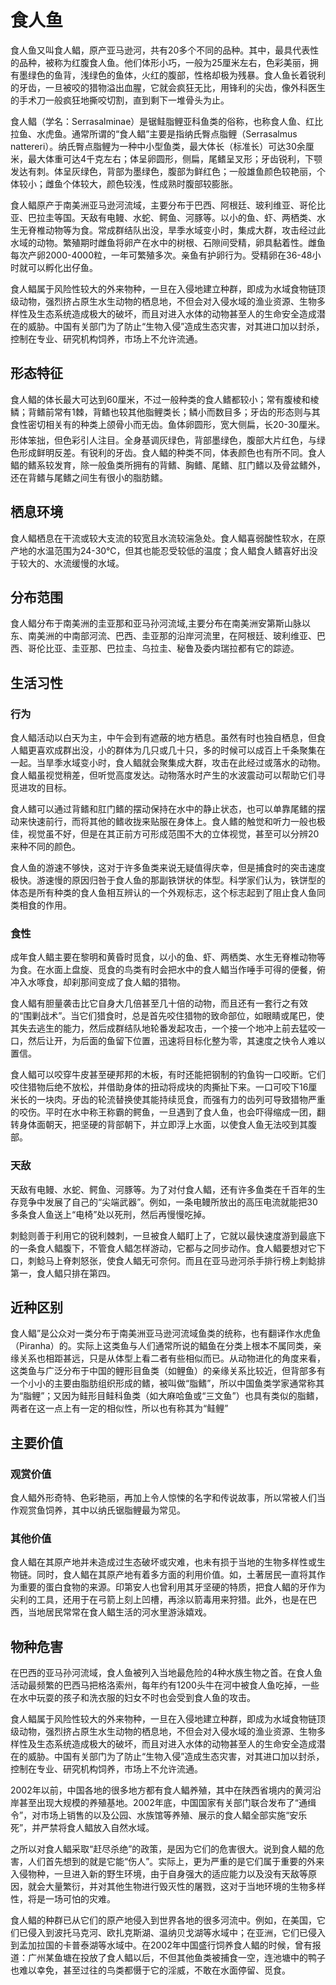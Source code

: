 # 食人鱼

食人鱼又叫食人鲳，原产亚马逊河，共有20多个不同的品种。其中，最具代表性的品种，被称为红腹食人鱼。他们体形小巧，一般为25厘米左右，色彩美丽，拥有墨绿色的鱼背，浅绿色的鱼体，火红的腹部，性格却极为残暴。食人鱼长着锐利的牙齿，一旦被咬的猎物溢出血腥，它就会疯狂无比，用锋利的尖齿，像外科医生的手术刀一般疯狂地撕咬切割，直到剩下一堆骨头为止。

食人鲳（学名：Serrasalminae）是锯鲑脂鲤亚科鱼类的俗称，也称食人鱼、红比拉鱼、水虎鱼。通常所谓的“食人鲳”主要是指纳氏臀点脂鲤（Serrasalmus nattereri）。纳氏臀点脂鲤为一种中小型鱼类，最大体长（标准长）可达30余厘米，最大体重可达4千克左右；体呈卵圆形，侧扁，尾鳍呈叉形；牙齿锐利，下颚发达有刺。体呈灰绿色，背部为墨绿色，腹部为鲜红色；一般雄鱼颜色较艳丽，个体较小；雌鱼个体较大，颜色较浅，性成熟时腹部较膨胀。

食人鲳原产于南美洲亚马逊河流域，主要分布于巴西、阿根廷、玻利维亚、哥伦比亚、巴拉圭等国。天敌有电鳗、水蛇、鳄鱼、河豚等。以小的鱼、虾、两栖类、水生无脊椎动物等为食。常成群结队出没，旱季水域变小时，集成大群，攻击经过此水域的动物。繁殖期时雌鱼将卵产在水中的树根、石隙间受精，卵具黏着性。雌鱼每次产卵2000-4000粒，一年可繁殖多次。亲鱼有护卵行为。受精卵在36-48小时就可以孵化出仔鱼。

食人鲳属于风险性较大的外来物种，一旦在入侵地建立种群，即成为水域食物链顶级动物，强烈挤占原生水生动物的栖息地，不但会对入侵水域的渔业资源、生物多样性及生态系统造成极大的破坏，而且对进入水体的动物甚至人的生命安全造成潜在的威胁。中国有关部门为了防止“生物入侵”造成生态灾害，对其进口加以封杀，控制在专业、研究机构饲养，市场上不允许流通。

## 形态特征

食人鲳的体长最大可达到60厘米，不过一般种类的食人鳍都较小；常有腹棱和棱鳞；背鳍前常有1棘，背鳍也较其他脂鲤类长；鳞小而数目多；牙齿的形态则与其食性密切相关有的种类上颌骨小而无齿。鱼体卵圆形，宽大侧扁，长20-30厘米。形体笨拙，但色彩引人注目。全身基调灰绿色，背部墨绿色，腹部大片红色，与绿色形成鲜明反差。有锐利的牙齿。食人鲳的种类不同，体表颜色也有所不同。食人鲳的鳍系较发育，除一般鱼类所拥有的背鳍、胸鳍、尾鳍、肛门鳍以及骨盆鳍外，还在背鳍与尾鳍之间生有很小的脂肪鳍。

## 栖息环境

食人鲳栖息在干流或较大支流的较宽且水流较湍急处。食人鲳喜弱酸性软水，在原产地的水温范围为24-30℃，但其也能忍受较低的温度；食人鲳食人鳍喜好出没于较大的、水流缓慢的水域。

## 分布范围

食人鲳分布于南美洲的圭亚那和亚马孙河流域,主要分布在南美洲安第斯山脉以东、南美洲的中南部河流、巴西、圭亚那的沿岸河流里，在阿根廷、玻利维亚、巴西、哥伦比亚、圭亚那、巴拉圭、乌拉圭、秘鲁及委内瑞拉都有它的踪迹。

## 生活习性

### 行为

食人鲳活动以白天为主，中午会到有遮蔽的地方栖息。虽然有时也独自栖息，但食人鲳更喜欢成群出没，小的群体为几只或几十只，多的时候可以成百上千条聚集在一起。当旱季水域变小时，食人鲳就会聚集成大群，攻击在此经过或落水的动物。食人鲳虽视觉稍差，但听觉高度发达。动物落水时产生的水波震动可以帮助它们寻觅进攻的目标。

食人鳍可以通过背鳍和肛门鳍的摆动保持在水中的静止状态，也可以单靠尾鳍的摆动来快速前行，而将其他的鳍收拢来贴服在身体上。食人鳍的触觉和听力一般也极佳，视觉虽不好，但是在其正前方可形成范围不大的立体视觉，甚至可以分辨20来种不同的颜色。

食人鱼的游速不够快，这对于许多鱼类来说无疑值得庆幸，但是捕食时的突击速度极快。游速慢的原因归咎于食人鱼的那副铁饼状的体型。科学家们认为，铁饼型的体态是所有种类的食人鱼相互辨认的一个外观标志，这个标志起到了阻止食人鱼同类相食的作用。

### 食性

成年食人鲳主要在黎明和黄昏时觅食，以小的鱼、虾、两栖类、水生无脊椎动物等为食。在水面上盘旋、觅食的鸟类有时会把水中的食人鲳当作唾手可得的便餐，俯冲入水啄食，却刹那间变成了食人鲳的猎物。

食人鲳有胆量袭击比它自身大几倍甚至几十倍的动物，而且还有一套行之有效的“围剿战术”。当它们猎食时，总是首先咬住猎物的致命部位，如眼睛或尾巴，使其失去逃生的能力，然后成群结队地轮番发起攻击，一个接一个地冲上前去猛咬一口，然后让开，为后面的鱼留下位置，迅速将目标化整为零，其速度之快令人难以置信。

食人鲳可以咬穿牛皮甚至硬邦邦的木板，有时还能把钢制的钓鱼钩一口咬断。它们咬住猎物后绝不放松，并借助身体的扭动将成块的肉撕扯下来。一口可咬下16厘米长的一块肉。牙齿的轮流替换使其能持续觅食，而强有力的齿列可导致猎物严重的咬伤。平时在水中称王称霸的鳄鱼，一旦遇到了食人鱼，也会吓得缩成一团，翻转身体面朝天，把坚硬的背部朝下，并立即浮上水面，以使食人鱼无法咬到其腹部。

### 天敌

天敌有电鳗、水蛇、鳄鱼、河豚等。为了对付食人鲳，还有许多鱼类在千百年的生存竞争中发展了自己的“尖端武器”。例如，一条电鳗所放出的高压电流就能把30多条食人鱼送上“电椅”处以死刑，然后再慢慢吃掉。

刺鲶则善于利用它的锐利棘刺，一旦被食人鲳盯上了，它就以最快速度游到最底下的一条食人鲳腹下，不管食人鲳怎样游动，它都与之同步动作。食人鲳要想对它下口，刺鲶马上脊刺怒张，使食人鲳无可奈何。而且在亚马逊河杀手排行榜上刺鲶排第一，食人鲳只排在第四。

## 近种区别

食人鲳”是公众对一类分布于南美洲亚马逊河流域鱼类的统称，也有翻译作水虎鱼（Piranha）的。实际上这类鱼与人们通常所说的鲳鱼在分类上根本不属同类，亲缘关系也相距甚远，只是从体型上看二者有些相似而已。从动物进化的角度来看，这类鱼与广泛分布于中国的鲤形目鱼类（如鲤鱼）的亲缘关系比较近，但背部多有一个小小的主要由脂肪组织形成的鳍，被叫做“脂鳍”，所以中国鱼类学家通常称其为“脂鲤”；又因为鲑形目鲑科鱼类（如大麻哈鱼或“三文鱼”）也具有类似的脂鳍，两者在这一点上有一定的相似性，所以也有称其为“鲑鲤”

## 主要价值

### 观赏价值

食人鲳外形奇特、色彩艳丽，再加上令人惊悚的名字和传说故事，所以常被人们当作观赏鱼饲养，其中以纳氏锯脂鲤最为常见。

### 其他价值

食人鲳在其原产地并未造成过生态破坏或灾难，也未有损于当地的生物多样性或生物链。同时，食人鲳在其原产地有着多方面的利用价值。如，土著居民一直将其作为重要的蛋白食物的来源。印第安人也曾利用其牙坚硬的特质，把食人鲳的牙作为尖利的工具，还用于在弓箭上刻上凹槽，再涂以箭毒用来狩猎。此外，也是在巴西，当地居民常常在食人鲳生活的河水里游泳嬉戏。

## 物种危害

在巴西的亚马孙河流域，食人鱼被列入当地最危险的4种水族生物之首。在食人鱼活动最频繁的巴西马把格洛索州，每年约有1200头牛在河中被食人鱼吃掉，一些在水中玩耍的孩子和洗衣服的妇女不时也会受到食人鱼的攻击。

食人鲳属于风险性较大的外来物种，一旦在入侵地建立种群，即成为水域食物链顶级动物，强烈挤占原生水生动物的栖息地，不但会对入侵水域的渔业资源、生物多样性及生态系统造成极大的破坏，而且对进入水体的动物甚至人的生命安全造成潜在的威胁。中国有关部门为了防止“生物入侵”造成生态灾害，对其进口加以封杀，控制在专业、研究机构饲养，市场上不允许流通。

2002年以前，中国各地的很多地方都有食人鲳养殖，其中在陕西省境内的黄河沿岸甚至出现大规模的养殖基地。2002年底，中国国家有关部门联合发布了“通缉令”，对市场上销售的以及公园、水族馆等养殖、展示的食人鲳全部实施“安乐死”，并严禁将食人鲳放入自然水域。

之所以对食人鲳采取“赶尽杀绝”的政策，是因为它们的危害很大。说到食人鲳的危害，人们首先想到的就是它能“伤人”。实际上，更为严重的是它们属于重要的外来入侵物种，一旦进入新的野生环境，由于自身强大的适应能力以及没有天敌等原因，就会大量繁衍，并对其他生物进行毁灭性的屠戮，这对于当地环境的生物多样性，将是一场可怕的灾难。

食人鲳的种群已从它们的原产地侵入到世界各地的很多河流中。例如，在美国，它们已侵入到波托马克河、欧扎克斯湖、温纳贝戈湖等水域中；在亚洲，它们已侵入到孟加拉国的卡普泰湖等水域中。在2002年中国盛行饲养食人鲳的时候，曾有报道：广州某鱼塘在投放了食人鲳以后，不但其他鱼类被捕食一空，连池塘中的鸭子也难以幸免，甚至过往的鸟类都慑于它的淫威，不敢在水面停留、觅食。